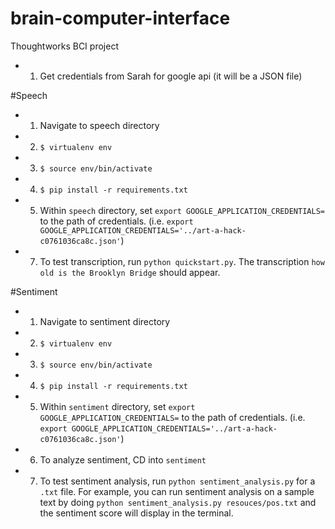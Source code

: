 # brain-computer-interface
Thoughtworks BCI project

- 1) Get credentials from Sarah for google api (it will be a JSON file)

#Speech
- 1) Navigate to speech directory
- 2) `$ virtualenv env`
- 3) `$ source env/bin/activate`
- 4) `$ pip install -r requirements.txt`
- 5) Within `speech` directory, set `export GOOGLE_APPLICATION_CREDENTIALS=` to the path of credentials. (i.e. `export GOOGLE_APPLICATION_CREDENTIALS='../art-a-hack-c0761036ca8c.json'`)
- 7) To test transcription, run `python quickstart.py`. The transcription `how old is the Brooklyn Bridge` should appear.


#Sentiment
- 1) Navigate to sentiment directory
- 2) `$ virtualenv env`
- 3) `$ source env/bin/activate`
- 4) `$ pip install -r requirements.txt`
- 5) Within `sentiment` directory, set `export GOOGLE_APPLICATION_CREDENTIALS=` to the path of credentials. (i.e. `export GOOGLE_APPLICATION_CREDENTIALS='../art-a-hack-c0761036ca8c.json'`)
- 6) To analyze sentiment, CD into `sentiment`
- 7) To test sentiment analysis, run `python sentiment_analysis.py` for a `.txt` file. For example, you can run sentiment analysis on a sample text by doing `python sentiment_analysis.py resouces/pos.txt` and the sentiment score will display in the terminal.

